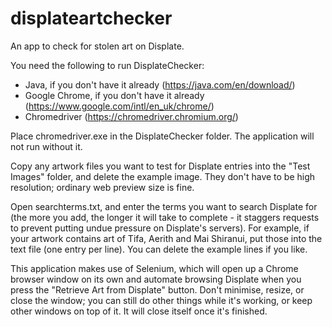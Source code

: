 # displateartchecker
An app to check for stolen art on Displate.

You need the following to run DisplateChecker:

- Java, if you don't have it already (https://java.com/en/download/)
- Google Chrome, if you don't have it already (https://www.google.com/intl/en_uk/chrome/)
- Chromedriver (https://chromedriver.chromium.org/)

Place chromedriver.exe in the DisplateChecker folder. The application will not run without it.

Copy any artwork files you want to test for Displate entries into the "Test Images" folder, and delete the example image. They don't have to be high resolution; ordinary web preview size is fine.

Open searchterms.txt, and enter the terms you want to search Displate for (the more you add, the longer it will take to complete - it staggers requests to prevent putting undue pressure on Displate's servers). For example, if your artwork contains art of Tifa, Aerith and Mai Shiranui, put those into the text file (one entry per line). You can delete the example lines if you like.

This application makes use of Selenium, which will open up a Chrome browser window on its own and automate browsing Displate when you press the "Retrieve Art from Displate" button.
Don't minimise, resize, or close the window; you can still do other things while it's working, or keep other windows on top of it. It will close itself once it's finished.

